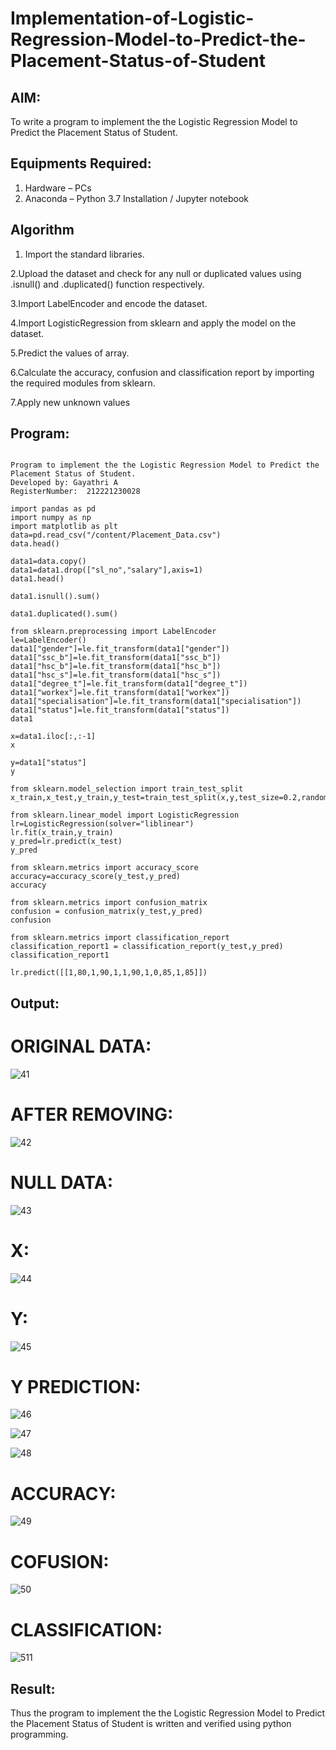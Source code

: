 # Implementation-of-Logistic-Regression-Model-to-Predict-the-Placement-Status-of-Student

## AIM:
To write a program to implement the the Logistic Regression Model to Predict the Placement Status of Student.

## Equipments Required:
1. Hardware – PCs
2. Anaconda – Python 3.7 Installation / Jupyter notebook

## Algorithm

1. Import the standard libraries.

2.Upload the dataset and check for any null or duplicated values using .isnull() and .duplicated() function respectively.

3.Import LabelEncoder and encode the dataset.

4.Import LogisticRegression from sklearn and apply the model on the dataset.

5.Predict the values of array.

6.Calculate the accuracy, confusion and classification report by importing the required modules from sklearn.

7.Apply new unknown values
 

## Program:
```

Program to implement the the Logistic Regression Model to Predict the Placement Status of Student.
Developed by: Gayathri A
RegisterNumber:  212221230028
```
```
import pandas as pd
import numpy as np
import matplotlib as plt
data=pd.read_csv("/content/Placement_Data.csv")
data.head()

data1=data.copy()
data1=data1.drop(["sl_no","salary"],axis=1)
data1.head()

data1.isnull().sum()

data1.duplicated().sum()

from sklearn.preprocessing import LabelEncoder
le=LabelEncoder()
data1["gender"]=le.fit_transform(data1["gender"])
data1["ssc_b"]=le.fit_transform(data1["ssc_b"])
data1["hsc_b"]=le.fit_transform(data1["hsc_b"])
data1["hsc_s"]=le.fit_transform(data1["hsc_s"])
data1["degree_t"]=le.fit_transform(data1["degree_t"])
data1["workex"]=le.fit_transform(data1["workex"])
data1["specialisation"]=le.fit_transform(data1["specialisation"])
data1["status"]=le.fit_transform(data1["status"])
data1

x=data1.iloc[:,:-1]
x

y=data1["status"]
y

from sklearn.model_selection import train_test_split
x_train,x_test,y_train,y_test=train_test_split(x,y,test_size=0.2,random_state=0)

from sklearn.linear_model import LogisticRegression
lr=LogisticRegression(solver="liblinear")
lr.fit(x_train,y_train)
y_pred=lr.predict(x_test)
y_pred

from sklearn.metrics import accuracy_score
accuracy=accuracy_score(y_test,y_pred)
accuracy

from sklearn.metrics import confusion_matrix
confusion = confusion_matrix(y_test,y_pred)
confusion

from sklearn.metrics import classification_report
classification_report1 = classification_report(y_test,y_pred)
classification_report1

lr.predict([[1,80,1,90,1,1,90,1,0,85,1,85]])
```
## Output:

# ORIGINAL DATA:

![41](https://user-images.githubusercontent.com/94154854/201481526-5021455a-230f-41b2-986f-78c9d4be1aba.png)

# AFTER REMOVING:

![42](https://user-images.githubusercontent.com/94154854/201481532-43157ac2-e9b7-4814-8503-4e2e2ffb2c77.png)

# NULL DATA:

![43](https://user-images.githubusercontent.com/94154854/201481547-850a368d-118f-4ee5-b412-4646c86b219e.png)

# X:

![44](https://user-images.githubusercontent.com/94154854/201481557-583d2c1f-cd9b-48f1-9812-b669978e56dd.png)

# Y:

![45](https://user-images.githubusercontent.com/94154854/201481570-86672590-b2f3-494d-8888-dbb2474cf84b.png)

# Y PREDICTION:

![46](https://user-images.githubusercontent.com/94154854/201481578-7d27cf3c-5ce1-445f-8402-09a34cbbdd4e.png)

![47](https://user-images.githubusercontent.com/94154854/201481589-962cc061-c48b-4fe3-afe4-d6a6af75cf21.png)

![48](https://user-images.githubusercontent.com/94154854/201481594-a0b69aa3-7264-4f17-be92-84058edb3445.png)

# ACCURACY:
![49](https://user-images.githubusercontent.com/94154854/201481599-21429887-a2a2-4ab2-8af5-85d0a70764c9.png)


# COFUSION:

![50](https://user-images.githubusercontent.com/94154854/201481604-2dfd3daf-f4f4-4927-b9d9-ea8946e748e6.png)

# CLASSIFICATION:

![511](https://user-images.githubusercontent.com/94154854/201481615-9ad54779-46a8-41a5-89bd-25234bc808ac.png)

## Result:
Thus the program to implement the the Logistic Regression Model to Predict the Placement Status of Student is written and verified using python programming.
